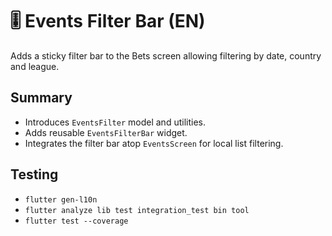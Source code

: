 # 🎚️ Events Filter Bar (EN)

Adds a sticky filter bar to the Bets screen allowing filtering by date, country and league.

## Summary

- Introduces `EventsFilter` model and utilities.
- Adds reusable `EventsFilterBar` widget.
- Integrates the filter bar atop `EventsScreen` for local list filtering.

## Testing

- `flutter gen-l10n`
- `flutter analyze lib test integration_test bin tool`
- `flutter test --coverage`
